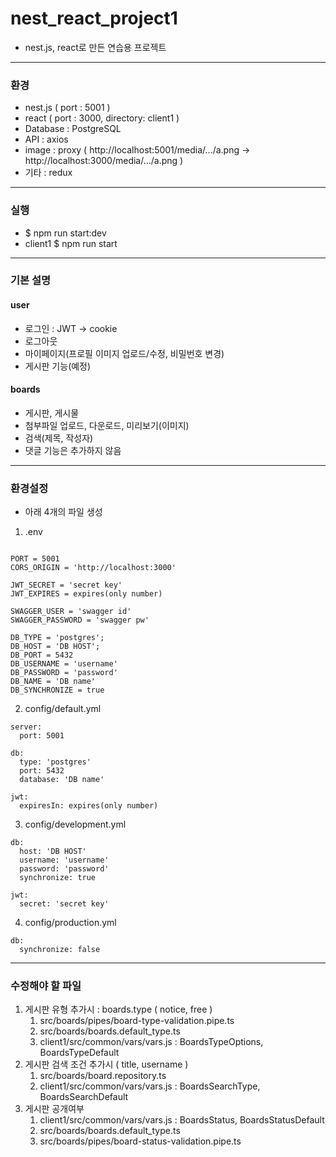 # nest_react_project1
* nest.js, react로 만든 연습용 프로젝트

---

### 환경
* nest.js ( port : 5001 )
* react ( port : 3000, directory: client1 )
* Database : PostgreSQL
* API : axios
* image : proxy ( http://localhost:5001/media/.../a.png -> http://localhost:3000/media/.../a.png )
* 기타 : redux

---
### 실행
* $ npm run start:dev
* client1 $ npm run start

---

### 기본 설명
#### user
* 로그인 : JWT -> cookie
* 로그아웃
* 마이페이지(프로필 이미지 업로드/수정, 비밀번호 변경)
* 게시판 기능(예정)

#### boards
* 게시판, 게시물
* 첨부파일 업로드, 다운로드, 미리보기(이미지)
* 검색(제목, 작성자)
* 댓글 기능은 추가하지 않음

---
### 환경설정
* 아래 4개의 파일 생성

1) .env
```

PORT = 5001
CORS_ORIGIN = 'http://localhost:3000'

JWT_SECRET = 'secret key'
JWT_EXPIRES = expires(only number)

SWAGGER_USER = 'swagger id'
SWAGGER_PASSWORD = 'swagger pw'

DB_TYPE = 'postgres';
DB_HOST = 'DB HOST';
DB_PORT = 5432
DB_USERNAME = 'username'
DB_PASSWORD = 'password'
DB_NAME = 'DB name'
DB_SYNCHRONIZE = true
```

2) config/default.yml
```
server:
  port: 5001

db:
  type: 'postgres'
  port: 5432
  database: 'DB name'

jwt:
  expiresIn: expires(only number)
```

3) config/development.yml
```
db:
  host: 'DB HOST'
  username: 'username'
  password: 'password'
  synchronize: true

jwt:
  secret: 'secret key'
```

4) config/production.yml
```
db:
  synchronize: false
```  

---
### 수정해야 할 파일
1) 게시판 유형 추가시 : boards.type ( notice, free )
   1) src/boards/pipes/board-type-validation.pipe.ts
   2) src/boards/boards.default_type.ts
   3) client1/src/common/vars/vars.js : BoardsTypeOptions, BoardsTypeDefault
2) 게시판 검색 조건 추가시 ( title, username )
   1) src/boards/board.repository.ts
   2) client1/src/common/vars/vars.js : BoardsSearchType, BoardsSearchDefault
3) 게시판 공개여부
   1) client1/src/common/vars/vars.js : BoardsStatus, BoardsStatusDefault
   2) src/boards/boards.default_type.ts
   3) src/boards/pipes/board-status-validation.pipe.ts